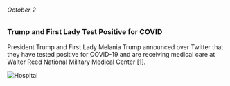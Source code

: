 ###### October 2

### Trump and First Lady Test Positive for COVID

President Trump and First Lady Melania Trump announced over Twitter that they have tested positive for COVID-19 and are receiving medical care at Walter Reed National Military Medical Center [[1]](https://www.ajmc.com/view/a-timeline-of-covid19-developments-in-2020).

![Hospital](https://images.unsplash.com/photo-1519494026892-80bbd2d6fd0d?ixid=MXwxMjA3fDB8MHxwaG90by1wYWdlfHx8fGVufDB8fHw%3D&ixlib=rb-1.2.1&auto=format&fit=crop&w=735&q=80)